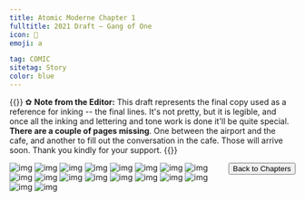 ```yaml
---
title: Atomic Moderne Chapter 1
fulltitle: 2021 Draft — Gang of One
icon: 🎐
emoji: a

tag: COMIC
sitetag: Story
color: blue
---
```


{{<note>}}
✿ **Note from the Editor:**
This draft represents the final copy used as a reference for inking -- the final lines. It's not pretty, but it is legible, and once all the inking and lettering and tone work is done it'll be quite special. **There are a couple of pages missing**. One between the airport and the cafe, and another to fill out the conversation in the cafe. Those will arrive soon. Thank you kindly for your support.
{{</note>}}

<button style="float: right;" relref="/comic/" >Back to Chapters</button>

![img](https://imgur.com/lES8o3e.jpg)
![img](https://images.millmint.net/images/comics/drafts/1.jpg)
![img](https://images.millmint.net/images/comics/drafts/2.jpg)
![img](https://images.millmint.net/images/comics/drafts/3.jpg)
![img](https://images.millmint.net/images/comics/drafts/4.jpg)
![img](https://images.millmint.net/images/comics/drafts/5.jpg)
![img](https://images.millmint.net/images/comics/drafts/6.jpg)
![img](https://images.millmint.net/images/comics/drafts/7.jpg)
![img](https://images.millmint.net/images/comics/drafts/8.jpg)
![img](https://images.millmint.net/images/comics/drafts/9.jpg)
![img](https://images.millmint.net/images/comics/drafts/10.jpg)
![img](https://images.millmint.net/images/comics/drafts/11.jpg)
![img](https://images.millmint.net/images/comics/drafts/12.jpg)
![img](https://images.millmint.net/images/comics/drafts/13.jpg)
![img](https://images.millmint.net/images/comics/drafts/14.jpg)
![img](https://images.millmint.net/images/comics/drafts/15.jpg)
![img](https://images.millmint.net/images/comics/drafts/16.jpg)
![img](https://images.millmint.net/images/comics/drafts/17.jpg)
